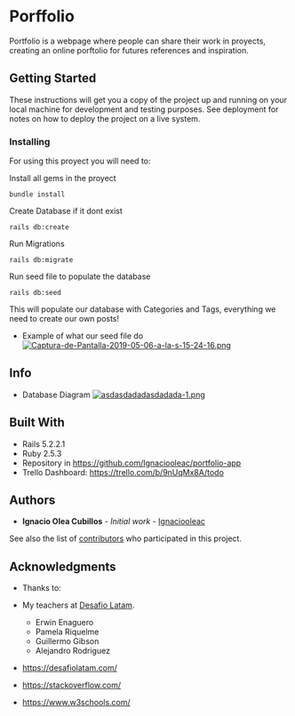 # Porffolio

Portfolio is a webpage where people can share their work in proyects, creating
an online porftolio for futures references and inspiration.

## Getting Started

These instructions will get you a copy of the project up and running on your local machine for development and testing purposes. See deployment for notes on how to deploy the project on a live system.

### Installing
For using this proyect you will need to:

Install all gems in the proyect

```
bundle install
```

Create Database if it dont exist

```
rails db:create
```

Run Migrations

```
rails db:migrate
```

Run seed file to populate the database
```
rails db:seed
```

This will populate our database with Categories and Tags, everything we need to create our own posts!

* Example of what our seed file do
[![Captura-de-Pantalla-2019-05-06-a-la-s-15-24-16.png](https://i.postimg.cc/7ZFWj45r/Captura-de-Pantalla-2019-05-06-a-la-s-15-24-16.png)](https://postimg.cc/yDTjSwhL)

## Info
* Database Diagram
[![asdasdadadasdadada-1.png](https://i.postimg.cc/C5Chn79z/asdasdadadasdadada-1.png)](https://postimg.cc/YL9KJ6rH)
## Built With

* Rails 5.2.2.1
* Ruby 2.5.3
* Repository in https://github.com/Ignaciooleac/portfolio-app
* Trello Dashboard: https://trello.com/b/9nUqMx8A/todo
## Authors

* **Ignacio Olea Cubillos** - *Initial work* - [Ignaciooleac](https://github.com/Ignaciooleac)

See also the list of [contributors](https://github.com/Ignaciooleac/portfolio-app/graphs/contributors) who participated in this project.

## Acknowledgments

* Thanks to:
* My teachers at [Desafio Latam].
  + Erwin Enaguero
  + Pamela Riquelme
  + Guillermo Gibson
  + Alejandro Rodriguez

* https://desafiolatam.com/
* https://stackoverflow.com/
* https://www.w3schools.com/

[Desafio Latam]: https://desafiolatam.com/


